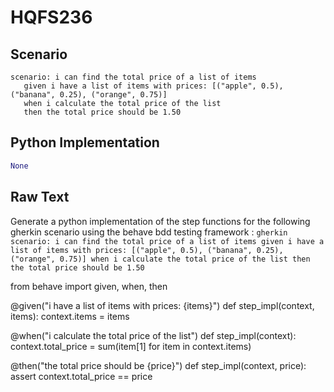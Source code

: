 # HQFS236
## Scenario
```gherkin
scenario: i can find the total price of a list of items 
   given i have a list of items with prices: [("apple", 0.5), ("banana", 0.25), ("orange", 0.75)] 
   when i calculate the total price of the list 
   then the total price should be 1.50
```


## Python Implementation
```python
None
```


## Raw Text
Generate a python implementation of the step functions for the following gherkin scenario using the behave bdd testing framework : ```gherkin scenario: i can find the total price of a list of items given i have a list of items with prices: [("apple", 0.5), ("banana", 0.25), ("orange", 0.75)] when i calculate the total price of the list then the total price should be 1.50 ```



from behave import given, when, then

@given("i have a list of items with prices: {items}")
def step_impl(context, items):
    context.items = items

@when("i calculate the total price of the list")
def step_impl(context):
    context.total_price = sum(item[1] for item in context.items)

@then("the total price should be {price}")
def step_impl(context, price):
    assert context.total_price == price
